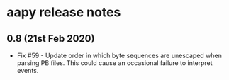 aapy release notes
==================

0.8 (21st Feb 2020)
-------------------

- Fix #59 - Update order in which byte sequences are unescaped when parsing 
  PB files. This could cause an occasional failure to interpret events.

